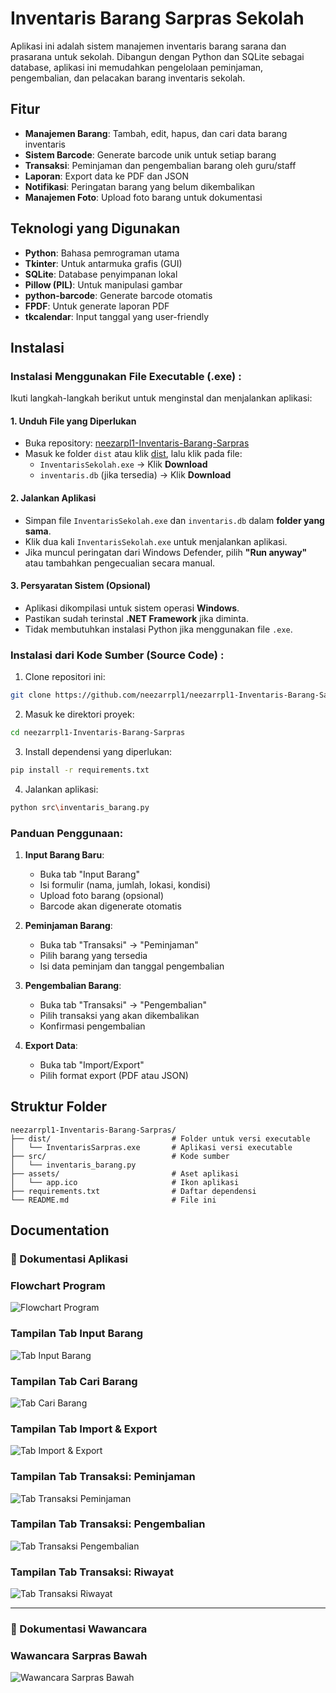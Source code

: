 # Inventaris Barang Sarpras Sekolah

Aplikasi ini adalah sistem manajemen inventaris barang sarana dan prasarana untuk sekolah. Dibangun dengan Python dan SQLite sebagai database, aplikasi ini memudahkan pengelolaan peminjaman, pengembalian, dan pelacakan barang inventaris sekolah.

## Fitur

- **Manajemen Barang**: Tambah, edit, hapus, dan cari data barang inventaris  
- **Sistem Barcode**: Generate barcode unik untuk setiap barang  
- **Transaksi**: Peminjaman dan pengembalian barang oleh guru/staff  
- **Laporan**: Export data ke PDF dan JSON  
- **Notifikasi**: Peringatan barang yang belum dikembalikan  
- **Manajemen Foto**: Upload foto barang untuk dokumentasi

## Teknologi yang Digunakan

- **Python**: Bahasa pemrograman utama  
- **Tkinter**: Untuk antarmuka grafis (GUI)  
- **SQLite**: Database penyimpanan lokal  
- **Pillow (PIL)**: Untuk manipulasi gambar  
- **python-barcode**: Generate barcode otomatis  
- **FPDF**: Untuk generate laporan PDF  
- **tkcalendar**: Input tanggal yang user-friendly
  

## Instalasi 


### Instalasi Menggunakan File Executable (.exe) :

Ikuti langkah-langkah berikut untuk menginstal dan menjalankan aplikasi:

#### 1. Unduh File yang Diperlukan
- Buka repository: [neezarpl1-Inventaris-Barang-Sarpras](https://github.com/neezarrpl1/neezarrpl1-Inventaris-Barang-Sarpras)
- Masuk ke folder `dist` atau klik [dist](https://github.com/neezarrpl1/neezarrpl1-Inventaris-Barang-Sarpras/tree/main/dist), lalu klik pada file:
  - `InventarisSekolah.exe` → Klik **Download**
  - `inventaris.db` (jika tersedia) → Klik **Download**

#### 2. Jalankan Aplikasi
- Simpan file `InventarisSekolah.exe` dan `inventaris.db` dalam **folder yang sama**.
- Klik dua kali `InventarisSekolah.exe` untuk menjalankan aplikasi.
- Jika muncul peringatan dari Windows Defender, pilih **"Run anyway"** atau tambahkan pengecualian secara manual.

#### 3. Persyaratan Sistem (Opsional)
- Aplikasi dikompilasi untuk sistem operasi **Windows**.
- Pastikan sudah terinstal **.NET Framework** jika diminta.
- Tidak membutuhkan instalasi Python jika menggunakan file `.exe`.

### Instalasi dari Kode Sumber (Source Code) :

1. Clone repositori ini:
```bash
git clone https://github.com/neezarrpl1/neezarrpl1-Inventaris-Barang-Sarpras.git
````

2. Masuk ke direktori proyek:

```bash
cd neezarrpl1-Inventaris-Barang-Sarpras
```

3. Install dependensi yang diperlukan:

```bash
pip install -r requirements.txt
```

4. Jalankan aplikasi:

```bash
python src\inventaris_barang.py
```


### Panduan Penggunaan:

1. **Input Barang Baru**:

   * Buka tab "Input Barang"
   * Isi formulir (nama, jumlah, lokasi, kondisi)
   * Upload foto barang (opsional)
   * Barcode akan digenerate otomatis

2. **Peminjaman Barang**:

   * Buka tab "Transaksi" → "Peminjaman"
   * Pilih barang yang tersedia
   * Isi data peminjam dan tanggal pengembalian

3. **Pengembalian Barang**:

   * Buka tab "Transaksi" → "Pengembalian"
   * Pilih transaksi yang akan dikembalikan
   * Konfirmasi pengembalian

4. **Export Data**:

   * Buka tab "Import/Export"
   * Pilih format export (PDF atau JSON)

## Struktur Folder

```
neezarrpl1-Inventaris-Barang-Sarpras/
├── dist/                           # Folder untuk versi executable
│   └── InventarisSarpras.exe       # Aplikasi versi executable
├── src/                            # Kode sumber
│   └── inventaris_barang.py
├── assets/                         # Aset aplikasi
│   └── app.ico                     # Ikon aplikasi
├── requirements.txt                # Daftar dependensi
└── README.md                       # File ini
```

## Documentation

### 📸 Dokumentasi Aplikasi

### Flowchart Program
![Flowchart Program](dokumentasi/Flowchart-Program.jpg)

### Tampilan Tab Input Barang
![Tab Input Barang](dokumentasi/Tab-Input-Barang.png)

### Tampilan Tab Cari Barang
![Tab Cari Barang](dokumentasi/Tab-Cari-Barang.png)

### Tampilan Tab Import & Export
![Tab Import & Export](dokumentasi/Tab-Import-&-Export.png)

### Tampilan Tab Transaksi: Peminjaman
![Tab Transaksi Peminjaman](dokumentasi/Tab-Transaksi-Peminjaman.png)

### Tampilan Tab Transaksi: Pengembalian
![Tab Transaksi Pengembalian](dokumentasi/Tab-Transaksi-Pengembalian.png)

### Tampilan Tab Transaksi: Riwayat
![Tab Transaksi Riwayat](dokumentasi/Tab-Transaksi-Riwayat.png)

---

### 👥 Dokumentasi Wawancara

### Wawancara Sarpras Bawah
![Wawancara Sarpras Bawah](dokumentasi/Wawancara-Sarpras-Bawah.png)
